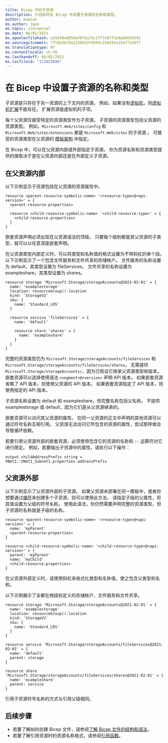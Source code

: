 ```yaml
---
title: Bicep 中的子资源
description: 介绍如何在 Bicep 中设置子资源的名称和类型。
author: mumian
ms.author: jgao
ms.topic: conceptual
ms.date: 06/01/2021
ms.openlocfilehash: e19240a8050a7076a73c17f7e8ff3a9ab0d59591
ms.sourcegitcommit: 7f59e3b79a12395d37d569c250285a15df7a1077
ms.translationtype: HT
ms.contentlocale: zh-CN
ms.lasthandoff: 06/02/2021
ms.locfileid: "111025896"
---
```

# <a name="set-name-and-type-for-child-resources-in-bicep"></a>在 Bicep 中设置子资源的名称和类型

子资源是只存在于另一资源的上下文内的资源。 例如，如果没有[虚拟机](/azure/templates/microsoft.compute/virtualmachines)，则[虚拟机扩展](/azure/templates/microsoft.compute/virtualmachines/extensions)不能存在。 扩展资源是虚拟机的子项。

每个父资源仅接受特定的资源类型作为子资源。 子资源的资源类型包括父资源的资源类型。 例如，`Microsoft.Web/sites/config` 和 `Microsoft.Web/sites/extensions` 都是 `Microsoft.Web/sites` 的子资源  。 可接受的资源类型在父资源的 [模板架构](https://github.com/Azure/azure-resource-manager-schemas) 中指定。

在 Bicep 中，可以在父资源内部或外部指定子资源。 你为资源名称和资源类型提供的值取决于是在父资源内部还是在外部定义子资源。

## <a name="within-parent-resource"></a>在父资源内部

以下示例显示子资源包括在父资源的资源属性中。

```bicep
resource <parent-resource-symbolic-name> '<resource-type>@<api-version>' = {
  <parent-resource-properties>

  resource <child-resource-symbolic-name> '<child-resource-type>' = {
    <child-resource-properties>
  }
}
```

嵌套资源声明必须出现在父资源语法的顶级。 只要每个级别都是其父资源的子类型，就可以以任意深度嵌套声明。

在父资源类型内部定义时，可以将类型和名称值的格式设置为不带斜杠的单个段。 以下示例显示了一个包含文件服务和文件共享的存储帐户。 文件服务的名称设置为 default，其类型设置为 fileServices。  文件共享的名称设置为 exampleshare，其类型设置为 shares。 

```bicep
resource storage 'Microsoft.Storage/storageAccounts@2021-02-01' = {
  name: 'examplestorage'
  location: resourceGroup().location
  kind: 'StorageV2'
  sku: {
    name: 'Standard_LRS'
  }

  resource service 'fileServices' = {
    name: 'default'

    resource share 'shares' = {
      name: 'exampleshare'
    }
  }
}
```

完整的资源类型仍为 `Microsoft.Storage/storageAccounts/fileServices` 和 `Microsoft.Storage/storageAccounts/fileServices/shares`。 无需提供 `Microsoft.Storage/storageAccounts/`，因为已假设它继承父资源类型和版本。 嵌套资源可以选择使用语法 `<segment>@<version>` 声明 API 版本。 如果嵌套资源省略了 API 版本，则使用父资源的 API 版本。 如果嵌套资源指定了 API 版本，则使用指定的 API 版本。

子资源名称设置为 default 和 exampleshare，但完整名称包括父名称。  不提供 examplestorage 或 default，因为它们是从父资源继承的。 

嵌套资源可以访问其父资源的属性。 在同一父资源的正文中声明的其他资源可以通过符号名称互相引用。 父资源无法访问它所包含的资源的属性，尝试那样做会导致循环依赖。

若要引用父资源外部的嵌套资源，必须使用包含它的资源的名称和 `::` 运算符对它进行限定。 例如，若要输出子资源中的属性，请执行以下操作：

```bicep
output childAddressPrefix string = VNet1::VNet1_Subnet1.properties.addressPrefix
```

## <a name="outside-parent-resource"></a>父资源外部

以下示例显示了父资源外部的子资源。 如果父资源未部署在同一模板中，或者你想要通过[循环](loop-resources.md)来创建多个子资源，则可以使用此方法。 请指定子级的父属性，将其值设置为父级的符号名称。 使用此语法，你仍然需要声明完整的资源类型，但子资源的名称就是子级的名称。

```bicep
resource <parent-resource-symbolic-name> '<resource-type>@<api-version>' = {
  name: 'myParent'
  <parent-resource-properties>
}

resource <child-resource-symbolic-name> '<child-resource-type>@<api-version>' = {
  parent: 'myParent'
  name: 'myChild'
  <child-resource-properties>
}
```

在父资源外部定义时，请使用斜杠来格式化类型和名称值，使之包含父类型和名称。

以下示例展示了全都在根级别定义的存储帐户、文件服务和文件共享。

```bicep
resource storage 'Microsoft.Storage/storageAccounts@2021-02-01' = {
  name: 'examplestorage'
  location: resourceGroup().location
  kind: 'StorageV2'
  sku: {
    name: 'Standard_LRS'
  }
}

resource service 'Microsoft.Storage/storageAccounts/fileServices@2021-02-01' = {
  name: 'default'
  parent: storage
}

resource share 'Microsoft.Storage/storageAccounts/fileServices/shares@2021-02-01' = {
  name: 'exampleshare'
  parent: service
}
```

引用子资源符号名称的方式与引用父级相同。

## <a name="next-steps"></a>后续步骤

* 若要了解如何创建 Bicep 文件，请参阅[了解 Bicep 文件的结构和语法](./file.md)。
* 若要了解引用资源时的资源名称格式，请参阅[引用函数](./bicep-functions-resource.md#reference)。
